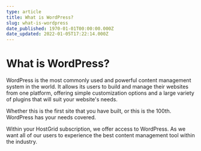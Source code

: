 ```yaml
---
type: article
title: What is WordPress?
slug: what-is-wordpress
date_published: 1970-01-01T00:00:00.000Z
date_updated: 2022-01-05T17:22:14.000Z
---
```


# What is WordPress?

WordPress is the most commonly used and powerful content management system in the world. It allows its users to build and manage their websites from one platform, offering simple customization options and a large variety of plugins that will suit your website's needs.

Whether this is the first site that you have built, or this is the 100th. WordPress has your needs covered.

Within your HostGrid subscription, we offer access to WordPress. As we want all of our users to experience the best content management tool within the industry.